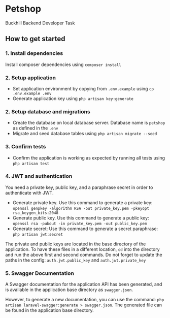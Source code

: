 # Petshop

Buckhill Backend Developer Task 

## How to get started

### 1. Install dependencies

Install composer dependencies using `composer install`

### 2. Setup application

- Set application environment by copying from `.env.example` using `cp .env.example .env`
- Generate application key using `php artisan key:generate`

### 2. Setup database and migrations

- Create the database on local database server. Database name is `petshop` as defined in the `.env`
- Migrate and seed database tables using `php artisan migrate --seed`

### 3. Confirm tests

- Confirm the application is working as expected by running all tests using `php artisan test`

### 4. JWT and authentication

You need a private key, public key, and a paraphrase secret in order to authenticate with JWT. 
- Generate private key. Use this command to generate a private key: `openssl genpkey -algorithm RSA -out private_key.pem -pkeyopt rsa_keygen_bits:2048`
- Generate public key. Use this command to generate a public key: `openssl rsa -pubout -in private_key.pem -out public_key.pem`
- Generate secret: Use this command to generate a secret paraphrase: `php artisan jwt:secret`

The private and public keys are located in the base directory of the application. To have these files in a different location, `cd` into the directory and run the above first and second commands. Do not forget to update the paths in the config: `auth.jwt.public_key` and `auth.jwt.private_key`

### 5. Swagger Documentation

A Swagger documentation for the application API has been generated, and is available in the application base directory as `swagger.json`.

However, to generate a new documentation, you can use the command: `php artisan laravel-swagger:generate > swagger.json`. The generated file can be found in the application base directory.
